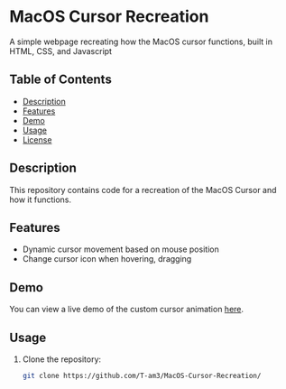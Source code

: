 # MacOS Cursor Recreation

A simple webpage recreating how the MacOS cursor functions, built in HTML, CSS, and Javascript

## Table of Contents

- [Description](#description)
- [Features](#features)
- [Demo](#demo)
- [Usage](#usage)
- [License](#license)

## Description

This repository contains code for a recreation of the MacOS Cursor and how it functions.

## Features

- Dynamic cursor movement based on mouse position
- Change cursor icon when hovering, dragging

## Demo

You can view a live demo of the custom cursor animation [here](#).

## Usage

1. Clone the repository:

   ```bash
   git clone https://github.com/T-am3/MacOS-Cursor-Recreation/
